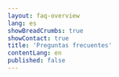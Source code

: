 ```yaml
---
layout: faq-overview
lang: es
showBreadCrumbs: true
showContact: true
title: 'Preguntas frecuentes'
contentLang: en
published: false
---
```

